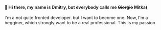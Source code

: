 #### 🤌 Hi there, my name is Dmitry, but everybody calls me ~~Giorgio~~ Mitka)

I'm a not quite fronted developer. but I want to become one.
Now, I'm a begginer, which strongly want to be a real professional. 
This is my passion.




<!--
**mitkermit/mitkermit** is a ✨ _special_ ✨ repository because its `README.md` (this file) appears on your GitHub profile.

Here are some ideas to get you started:

- 🔭 I’m currently working on ...
- 🌱 I’m currently learning ...
- 👯 I’m looking to collaborate on ...
- 🤔 I’m looking for help with ...
- 💬 Ask me about ...
- 📫 How to reach me: ...
- 😄 Pronouns: ...
- ⚡ Fun fact: ...
-->
